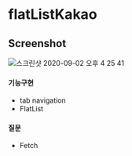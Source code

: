 # flatListKakao

## Screenshot
![스크린샷 2020-09-02 오후 4 25 41](https://user-images.githubusercontent.com/64088377/91963097-65d35b80-ed48-11ea-9136-babb897f8361.png)


#### 기능구현 
- tab navigation 
- FlatList 


#### 질문
- Fetch
